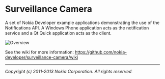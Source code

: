 Surveillance Camera
===================

A set of Nokia Developer example applications demonstrating the use of the
Notifications API. A Windows Phone application acts as the notification service
and a Qt Quick application acts as the client.

![Overview](https://github.com/nokia-developer/surveillance-camera/raw/master/doc/bigpicture.png)

See the wiki for more information:
https://github.com/nokia-developer/surveillance-camera/wiki

---

*Copyright (c) 2011-2013 Nokia Corporation. All rights reserved.*
